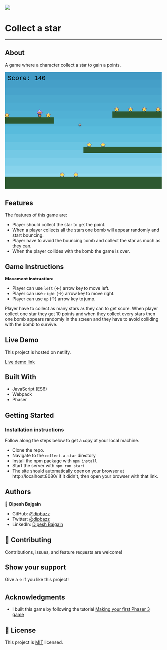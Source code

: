 ![](https://img.shields.io/badge/Microverse-blueviolet)

# Collect a star
---

## About

A game where a character collect a star to gain a points.

![Screenshot of homepage](./game_snap.png)

## Features

The features of this game are:

- Player should collect the star to get the point.
- When a player collects all the stars one bomb will appear randomly and start bouncing.
- Player have to avoid the bouncing bomb and collect the star as much as they can.
- When the player collides with the bomb the game is over.

## Game Instructions

**Movement instruction:**
- Player can use `left` (&#8592;) arrow key to move left.
- Player can use `right` (&#8594;) arrow key to move right.
- Player can use `up` (&#8593;) arrow key to jump.

Player have to collect as many stars as they can to get score. When player collect one star they get 10 points and when they collect every stars then one bomb appears randomly in the screen and they have to avoid colliding with the bomb to survive.

## Live Demo

This project is hosted on netlify.

[Live demo link]()

## Built With

- JavaScript (ES6)
- Webpack
- Phaser

## Getting Started

### Installation instructions

Follow along the steps below to get a copy at your local machine.

- Clone the repo.
- Navigate to the `collect-a-star` directory
- Install the npm package with `npm install`
- Start the server with `npm run start`
- The site should automatically open on your browser at http://localhost:8080/ if it didn't, then open your browser with that link.

## Authors

👤 **Dipesh Bajgain**

- GitHub: [@dipbazz](https://github.com/dipbazz)
- Twitter: [@dipbazz](https://twitter.com/dipbazz)
- LinkedIn: [Dipesh Bajgain](https://www.linkedin.com/in/dipbazz/)

## 🤝 Contributing

Contributions, issues, and feature requests are welcome!

## Show your support

Give a ⭐️ if you like this project!

## Acknowledgments

- I built this game by following the tutorial [Making your first Phaser 3 game](http://phaser.io/tutorials/making-your-first-phaser-3-game/part1)

## 📝 License

This project is [MIT](./LICENSE) licensed.
